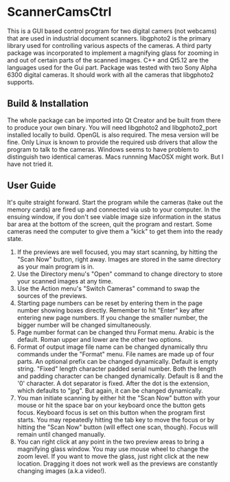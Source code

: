 # ScannerCamsCtrl
This is a GUI based control program for two digital camers (not webcams) that are used in industrial document scanners. 
libgphoto2 is the primary library used for controlling various aspects of the cameras. A third party package was incorporated 
to implement a magnifying glass for zooming in and out of certain parts of the scanned images. C++ and Qt5.12 are the languages
used for the Gui part. Package was tested with two Sony Alpha 6300 digital cameras. It should work with all the cameras that 
libgphoto2 supports. 

## Build & Installation
The whole package can be imported into Qt Creator and be built from there to produce your own binary. You will need libgphoto2 
and libgphoto2_port installed locally to build. OpenGL is also required. The mesa version will be fine. Only Linux is known to 
provide the required usb drivers that allow the program to talk to the cameras. Windows seems to have problem to distinguish 
two identical cameras. Macs runnning MacOSX might work. But I have not tried it. 

## User Guide
It's quite straight forward. Start the program while the cameras (take out the memory cards) are fired up and connected via usb
 to your computer. In the ensuing window, if you don't see viable image size information in the status bar area at the bottom 
 of the screen, quit the program and restart. Some cameras need the computer to give them a "kick" to get them into the ready 
 state. 
 1. If the previews are well focused, you may start scanning, by hitting the "Scan Now" button, right away. Images are stored in 
 the same directory as your main program is in.
 2. Use the Directory menu's "Open" command to change directory to store your scanned images at any time.
 3. Use the Action menu's "Switch Cameras" command to swap the sources of the previews. 
 4. Starting page numbers can be reset by entering them in the page number showing boxes directly. Remember to hit "Enter" 
 key after entering new page numbers. If you change the smaller number, the bigger number will be changed simultaneously.
 5. Page number format can be changed thru Format menu. Arabic is the default. Roman upper and lower are the other two options.
 6. Format of output image file name can be changed dynamically thru commands under the "Format" menu. File names are made up 
 of four parts. An optional prefix can be changed dynamically. Default is empty string. "Fixed" length character padded serial 
 number. Both the length and padding character can be changed dynamically. Default is 8 and the '0' character. A dot separator 
 is fixed. After the dot is the extension, which defaults to "jpg". But again, it can be changed dynamically. 
 7. You man initiate scanning by either hit the "Scan Now" button with your mouse or hit the space bar on your keyboard once the
  button gets focus. Keyboard focus is set on this button when the program first starts. You may repeatedly hitting the tab key 
  to move the focus or by hitting the "Scan Now" button (will effect one scan, though). Focus will remain until changed manually.
  8. You can right click at any point in the two preview areas to bring a magnifying glass window. You may use mouse wheel to 
  change the zoom level. If you want to move the glass, just right click at the new location. Dragging it does not work well 
  as the previews are constantly changing images (a.k.a video!). 

